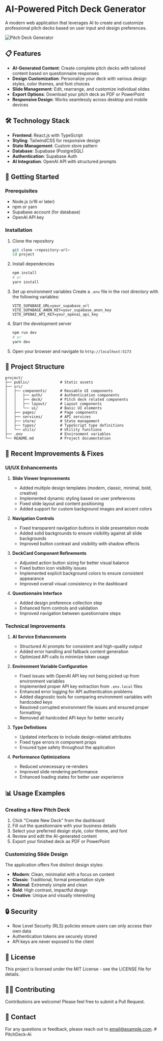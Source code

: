 # AI-Powered Pitch Deck Generator

A modern web application that leverages AI to create and customize professional pitch decks based on user input and design preferences.

![Pitch Deck Generator](https://picsum.photos/800/400)

## 📋 Features

- **AI-Generated Content**: Create complete pitch decks with tailored content based on questionnaire responses
- **Design Customization**: Personalize your deck with various design styles, color themes, and font choices
- **Slide Management**: Edit, rearrange, and customize individual slides
- **Export Options**: Download your pitch deck as PDF or PowerPoint
- **Responsive Design**: Works seamlessly across desktop and mobile devices

## 🛠️ Technology Stack

- **Frontend**: React.js with TypeScript
- **Styling**: TailwindCSS for responsive design
- **State Management**: Custom store pattern
- **Database**: Supabase (PostgreSQL)
- **Authentication**: Supabase Auth
- **AI Integration**: OpenAI API with structured prompts

## 🚀 Getting Started

### Prerequisites

- Node.js (v16 or later)
- npm or yarn
- Supabase account (for database)
- OpenAI API key

### Installation

1. Clone the repository
   ```bash
   git clone <repository-url>
   cd project
   ```

2. Install dependencies
   ```bash
   npm install
   # or
   yarn install
   ```

3. Set up environment variables
   Create a `.env` file in the root directory with the following variables:
   ```
   VITE_SUPABASE_URL=your_supabase_url
   VITE_SUPABASE_ANON_KEY=your_supabase_anon_key
   VITE_OPENAI_API_KEY=your_openai_api_key
   ```

4. Start the development server
   ```bash
   npm run dev
   # or
   yarn dev
   ```

5. Open your browser and navigate to `http://localhost:5173`

## 📁 Project Structure

```
project/
├── public/              # Static assets
├── src/
│   ├── components/      # Reusable UI components
│   │   ├── auth/        # Authentication components
│   │   ├── deck/        # Pitch deck related components
│   │   ├── layout/      # Layout components
│   │   └── ui/          # Basic UI elements
│   ├── pages/           # Page components
│   ├── services/        # API services
│   ├── store/           # State management
│   ├── types/           # TypeScript type definitions
│   └── utils/           # Utility functions
├── .env                 # Environment variables
└── README.md            # Project documentation
```

## 🔧 Recent Improvements & Fixes

### UI/UX Enhancements

1. **Slide Viewer Improvements**
   - Added multiple design templates (modern, classic, minimal, bold, creative)
   - Implemented dynamic styling based on user preferences
   - Fixed slide layout and content positioning
   - Added support for custom background images and accent colors

2. **Navigation Controls**
   - Fixed transparent navigation buttons in slide presentation mode
   - Added solid backgrounds to ensure visibility against all slide backgrounds
   - Improved button contrast and visibility with shadow effects

3. **DeckCard Component Refinements**
   - Adjusted action button sizing for better visual balance
   - Fixed button icon visibility issues
   - Implemented explicit background colors to ensure consistent appearance
   - Improved overall visual consistency in the dashboard

4. **Questionnaire Interface**
   - Added design preference collection step
   - Enhanced form controls and validation
   - Improved navigation between questionnaire steps

### Technical Improvements

1. **AI Service Enhancements**
   - Structured AI prompts for consistent and high-quality output
   - Added error handling and fallback content generation
   - Optimized API calls to minimize token usage

2. **Environment Variable Configuration**
   - Fixed issues with OpenAI API key not being picked up from environment variables
   - Implemented proper API key extraction from `.env.local` files
   - Enhanced error logging for API authentication problems
   - Added diagnostic tools for comparing environment variables with hardcoded keys
   - Resolved corrupted environment file issues and ensured proper formatting
   - Removed all hardcoded API keys for better security

3. **Type Definitions**
   - Updated interfaces to include design-related attributes
   - Fixed type errors in component props
   - Ensured type safety throughout the application

4. **Performance Optimizations**
   - Reduced unnecessary re-renders
   - Improved slide rendering performance
   - Enhanced loading states for better user experience

## 📊 Usage Examples

### Creating a New Pitch Deck

1. Click "Create New Deck" from the dashboard
2. Fill out the questionnaire with your business details
3. Select your preferred design style, color theme, and font
4. Review and edit the AI-generated content
5. Export your finished deck as PDF or PowerPoint

### Customizing Slide Design

The application offers five distinct design styles:

- **Modern**: Clean, minimalist with a focus on content
- **Classic**: Traditional, formal presentation style
- **Minimal**: Extremely simple and clean
- **Bold**: High contrast, impactful design
- **Creative**: Unique and visually interesting

## 🔒 Security

- Row Level Security (RLS) policies ensure users can only access their own data
- Authentication tokens are securely stored
- API keys are never exposed to the client

## 📝 License

This project is licensed under the MIT License - see the LICENSE file for details.

## 🙋‍♀️ Contributing

Contributions are welcome! Please feel free to submit a Pull Request.

## 📧 Contact

For any questions or feedback, please reach out to [email@example.com](mailto:email@example.com).
#   P i t c h D e c k - A i  
 